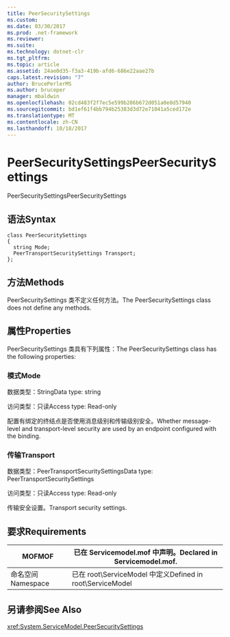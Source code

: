 ```yaml
---
title: PeerSecuritySettings
ms.custom: 
ms.date: 03/30/2017
ms.prod: .net-framework
ms.reviewer: 
ms.suite: 
ms.technology: dotnet-clr
ms.tgt_pltfrm: 
ms.topic: article
ms.assetid: 24ae0d35-f3a3-419b-afd6-686e22aae27b
caps.latest.revision: "7"
author: BrucePerlerMS
ms.author: bruceper
manager: mbaldwin
ms.openlocfilehash: 02cd483f2f7ec5e599b286b672d051a0e8d57940
ms.sourcegitcommit: bd1ef61f4bb794b25383d3d72e71041a5ced172e
ms.translationtype: MT
ms.contentlocale: zh-CN
ms.lasthandoff: 10/18/2017
---
```

# <a name="peersecuritysettings"></a><span data-ttu-id="ad6ef-102">PeerSecuritySettings</span><span class="sxs-lookup"><span data-stu-id="ad6ef-102">PeerSecuritySettings</span></span>
<span data-ttu-id="ad6ef-103">PeerSecuritySettings</span><span class="sxs-lookup"><span data-stu-id="ad6ef-103">PeerSecuritySettings</span></span>  
  
## <a name="syntax"></a><span data-ttu-id="ad6ef-104">语法</span><span class="sxs-lookup"><span data-stu-id="ad6ef-104">Syntax</span></span>  
  
```  
class PeerSecuritySettings  
{  
  string Mode;  
  PeerTransportSecuritySettings Transport;  
};  
```  
  
## <a name="methods"></a><span data-ttu-id="ad6ef-105">方法</span><span class="sxs-lookup"><span data-stu-id="ad6ef-105">Methods</span></span>  
 <span data-ttu-id="ad6ef-106">PeerSecuritySettings 类不定义任何方法。</span><span class="sxs-lookup"><span data-stu-id="ad6ef-106">The PeerSecuritySettings class does not define any methods.</span></span>  
  
## <a name="properties"></a><span data-ttu-id="ad6ef-107">属性</span><span class="sxs-lookup"><span data-stu-id="ad6ef-107">Properties</span></span>  
 <span data-ttu-id="ad6ef-108">PeerSecuritySettings 类具有下列属性：</span><span class="sxs-lookup"><span data-stu-id="ad6ef-108">The PeerSecuritySettings class has the following properties:</span></span>  
  
### <a name="mode"></a><span data-ttu-id="ad6ef-109">模式</span><span class="sxs-lookup"><span data-stu-id="ad6ef-109">Mode</span></span>  
 <span data-ttu-id="ad6ef-110">数据类型：String</span><span class="sxs-lookup"><span data-stu-id="ad6ef-110">Data type: string</span></span>  
  
 <span data-ttu-id="ad6ef-111">访问类型：只读</span><span class="sxs-lookup"><span data-stu-id="ad6ef-111">Access type: Read-only</span></span>  
  
 <span data-ttu-id="ad6ef-112">配置有绑定的终结点是否使用消息级别和传输级别安全。</span><span class="sxs-lookup"><span data-stu-id="ad6ef-112">Whether message-level and transport-level security are used by an endpoint configured with the binding.</span></span>  
  
### <a name="transport"></a><span data-ttu-id="ad6ef-113">传输</span><span class="sxs-lookup"><span data-stu-id="ad6ef-113">Transport</span></span>  
 <span data-ttu-id="ad6ef-114">数据类型：PeerTransportSecuritySettings</span><span class="sxs-lookup"><span data-stu-id="ad6ef-114">Data type: PeerTransportSecuritySettings</span></span>  
  
 <span data-ttu-id="ad6ef-115">访问类型：只读</span><span class="sxs-lookup"><span data-stu-id="ad6ef-115">Access type: Read-only</span></span>  
  
 <span data-ttu-id="ad6ef-116">传输安全设置。</span><span class="sxs-lookup"><span data-stu-id="ad6ef-116">Transport security settings.</span></span>  
  
## <a name="requirements"></a><span data-ttu-id="ad6ef-117">要求</span><span class="sxs-lookup"><span data-stu-id="ad6ef-117">Requirements</span></span>  
  
|<span data-ttu-id="ad6ef-118">MOF</span><span class="sxs-lookup"><span data-stu-id="ad6ef-118">MOF</span></span>|<span data-ttu-id="ad6ef-119">已在 Servicemodel.mof 中声明。</span><span class="sxs-lookup"><span data-stu-id="ad6ef-119">Declared in Servicemodel.mof.</span></span>|  
|---------|-----------------------------------|  
|<span data-ttu-id="ad6ef-120">命名空间</span><span class="sxs-lookup"><span data-stu-id="ad6ef-120">Namespace</span></span>|<span data-ttu-id="ad6ef-121">已在 root\ServiceModel 中定义</span><span class="sxs-lookup"><span data-stu-id="ad6ef-121">Defined in root\ServiceModel</span></span>|  
  
## <a name="see-also"></a><span data-ttu-id="ad6ef-122">另请参阅</span><span class="sxs-lookup"><span data-stu-id="ad6ef-122">See Also</span></span>  
 <xref:System.ServiceModel.PeerSecuritySettings>
